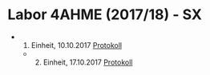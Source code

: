 # Labor 4AHME (2017/18) - SX


* 1. Einheit, 10.10.2017
  [Protokoll](ehmjum14/README_2017-10-10.md)
  
  * 2. Einheit, 17.10.2017
  [Protokoll](ehmjum14/README_2017-17-10.md)

